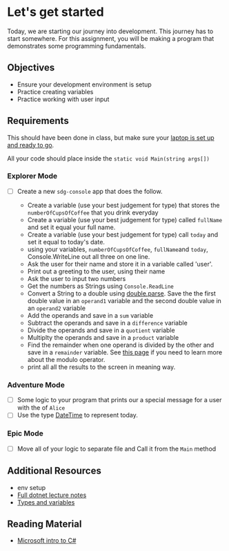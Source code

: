 # Let's get started

Today, we are starting our journey into development. This journey has to start somewhere. For this assignment, you will be making a program that demonstrates some programming fundamentals.

## Objectives

- Ensure your development environment is setup
- Practice creating variables
- Practice working with user input

## Requirements

This should have been done in class, but make sure your [laptop is set up and ready to go](https://suncoast.io/handbook/tools/environment/).

All your code should place inside the `static void Main(string args[])`

### Explorer Mode

- [ ] Create a new `sdg-console` app that does the follow.

  - Create a variable (use your best judgement for type) that stores the `numberOfCupsOfCoffee` that you drink everyday
  - Create a variable (use your best judgement for type) called `fullName` and set it equal your full name.
  - Create a variable (use your best judgement for type) call `today` and set it equal to today's date.
  - using your variables, `numberOfCupsOfCoffee`, `fullName`and `today`, Console.WriteLine out all three on one line.
  - Ask the user for their name and store it in a variable called 'user'.
  - Print out a greeting to the user, using their name
  - Ask the user to input two numbers
  - Get the numbers as Strings using `Console.ReadLine`
  - Convert a String to a double using [double.parse](https://docs.microsoft.com/en-us/dotnet/api/system.double.parse?view=netcore-3.1). Save the the first double value in an `operand1` variable and the second double value in an `operand2` variable
  - Add the operands and save in a `sum` variable
  - Subtract the operands and save in a `difference` variable
  - Divide the operands and save in a `quotient` variable
  - Multiplty the operands and save in a `product` variable
  - Find the remainder when one operand is divided by the other and save in a `remainder` variable. See [this page](https://docs.microsoft.com/en-us/dotnet/csharp/language-reference/operators/arithmetic-operators#remainder-operator-) if you need to learn more about the modulo operator.
  - print all all the results to the screen in meaning way.

### Adventure Mode

- [ ] Some logic to your program that prints our a special message for a user with the of `Alice`
- [ ] Use the type [DateTime](https://docs.microsoft.com/en-us/dotnet/api/system.datetime?view=netcore-3.1) to represent today.

### Epic Mode

- [ ] Move all of your logic to separate file and Call it from the `Main` method

## Additional Resources

- env setup
- [Full dotnet lecture notes](/handbook/curriculum/back-end/full-stack-i/lecture/dotnet/01-intro-to-c-sharp)
- [Types and variables](https://docs.microsoft.com/en-us/dotnet/csharp/tour-of-csharp/types-and-variables)

## Reading Material

- [Microsoft intro to C#](https://docs.microsoft.com/en-us/dotnet/csharp/tour-of-csharp/)
